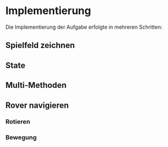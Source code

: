 # Implementierung

Die Implementierung der Aufgabe erfolgte in mehreren Schritten:

## Spielfeld zeichnen

## State

## Multi-Methoden

## Rover navigieren

### Rotieren

### Bewegung
